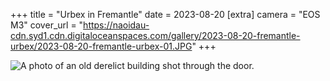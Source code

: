 +++
title = "Urbex in Fremantle"
date = 2023-08-20
[extra]
camera = "EOS M3"
cover_url = "https://naoidau-cdn.syd1.cdn.digitaloceanspaces.com/gallery/2023-08-20-fremantle-urbex/2023-08-20-fremantle-urbex-01.JPG"
+++

![A photo of an old derelict building shot through the door.](https://naoidau-cdn.syd1.cdn.digitaloceanspaces.com/gallery/2023-08-20-fremantle-urbex/2023-08-20-fremantle-urbex-01.JPG)